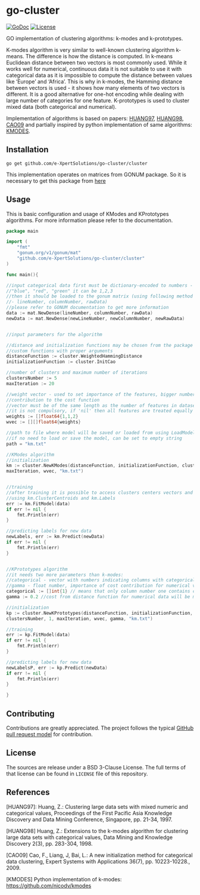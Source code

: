 # go-cluster

[![GoDoc](https://godoc.org/github.com/e-XpertSolutions/go-cluster/cluster?status.png)](http://godoc.org/github.com/e-XpertSolutions/go-cluster/cluster)
[![License](https://img.shields.io/badge/license-BSD%203--Clause-yellow.svg?style=flat)](https://github.com/e-XpertSolutions/go-cluster/blob/master/LICENSE)

GO implementation of clustering algorithms: k-modes and k-prototypes.

K-modes algorithm is very similar to well-known clustering algorithm k-means. The difference is how the distance is computed. In k-means Euclidean distance between two vectors is most commonly used. While it works well for numerical, continuous data it is not suitable to use it with categorical data as it is impossible to compute the distance between values like ‘Europe’ and ‘Africa’. This is why in k-modes, the Hamming distance between vectors is used - it shows how many elements of two vectors is different. It is a good alternative for one-hot encoding while dealing with large number of categories for one feature. K-prototypes is used to cluster mixed data (both categorical and numerical).

Implementation of algorithms is based on papers: [HUANG97](#references), [HUANG98](#references), [CAO09](#references) and partially inspired by python implementation of same algorithms: [KMODES](#references).

## Installation
```
go get github.com/e-XpertSolutions/go-cluster/cluster
```

This implementation operates on matrices from GONUM package. So it is necessary to get this package from [here](https://github.com/gonum/gonum)

## Usage

This is basic configuration and usage of KModes and KPrototypes algorithms. For more information please refer to the documentation.

```go
package main

import (
    "fmt"
    "gonum.org/v1/gonum/mat"
    "github.com/e-XpertSolutions/go-cluster/cluster"
)

func main(){

//input categorical data first must be dictionary-encoded to numbers - for example for values
//"blue", "red", "green" it can be 1,2,3
//then it should be loaded to the gonum matrix (using following method with proper parameters 
//- lineNumber, columnNumber, rawData)
//please refer to GONUM documentation to get more information
data := mat.NewDense(lineNumber, columnNumber, rawData)
newData := mat.NewDense(newLineNumber, newColumnNumber, newRawData)


//input parameters for the algorithm

//distance and initialization functions may be chosen from the package or one may use 
//custom functions with proper arguments
distanceFunction := cluster.WeightedHammingDistance
initializationFunction := cluster.InitCao

//number of clusters and maximum number of iterations 
clustersNumber := 5
maxIteration := 20

//weight vector - used to set importance of the features, bigger number means greater 
//contribution to the cost function
//vector must be of the same length as the number of features in dataset
//it is not compulsory, if 'nil' then all features are treated equally (weight = 1)  
weights := []float64{1,1,2}
wvec := [][]float64{weights}

//path to file where model will be saved or loaded from using LoadModel(), SaveModel()
//if no need to load or save the model, can be set to empty string
path = "km.txt"

//KModes algorithm
//initialization
km := cluster.NewKModes(distanceFunction, initializationFunction, clustersNumber, 1, 
maxIteration, wvec, "km.txt")


//training
//after training it is possible to access clusters centers vectors and computed labels
//using km.ClusterCentroids and km.Labels
err := km.FitModel(data)
if err != nil {
	fmt.Println(err)
}

//predicting labels for new data
newLabels, err := km.Predict(newData)
if err != nil {
	fmt.Println(err)
}


//KPrototypes algorithm
//it needs two more parameters than k-modes:
//categorical - vector with numbers indicating columns with categorical features
//gamma - float number, importance of cost contribution for numerical values
categorical := []int{1} // means that only column number one contains categorical data
gamma := 0.2 //cost from distance function for numerical data will be multiplied by 0.2

//initialization
kp := cluster.NewKPrototypes(distanceFunction, initializationFunction, categorical, 
clustersNumber, 1, maxIteration, wvec, gamma, "km.txt")

//training
err := kp.FitModel(data)
if err != nil {
	fmt.Println(err)
}

//predicting labels for new data
newLabelsP, err := kp.Predict(newData)
if err != nil {
    fmt.Println(err)
}

}

```


## Contributing

Contributions are greatly appreciated. The project follows the typical
[GitHub pull request model](https://help.github.com/articles/using-pull-requests/)
for contribution.


## License

The sources are release under a BSD 3-Clause License. The full terms of that
license can be found in `LICENSE` file of this repository.

## References
[HUANG97]: Huang, Z.: Clustering large data sets with mixed numeric and
   categorical values, Proceedings of the First Pacific Asia Knowledge
   Discovery and Data Mining Conference, Singapore, pp. 21-34, 1997.

[HUANG98] Huang, Z.: Extensions to the k-modes algorithm for clustering
   large data sets with categorical values, Data Mining and Knowledge
   Discovery 2(3), pp. 283-304, 1998.

[CAO09] Cao, F., Liang, J, Bai, L.: A new initialization method for
   categorical data clustering, Expert Systems with Applications 36(7),
   pp. 10223-10228., 2009.

[KMODES] Python implementation of k-modes: https://github.com/nicodv/kmodes